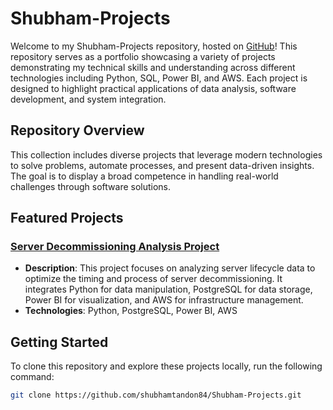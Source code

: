 # Shubham-Projects

Welcome to my Shubham-Projects repository, hosted on [GitHub](https://github.com/shubhamtandon84/Shubham-Projects)! This repository serves as a portfolio showcasing a variety of projects demonstrating my technical skills and 
understanding across different technologies including Python, SQL, Power BI, and AWS. Each project is designed to highlight practical applications of data analysis, software development, and system integration.

## Repository Overview

This collection includes diverse projects that leverage modern technologies to solve problems, automate processes, and present data-driven insights. The goal is to display a broad competence in handling real-world challenges through software solutions.

## Featured Projects

### [Server Decommissioning Analysis Project](./Server-Decommissioning)
- **Description**: This project focuses on analyzing server lifecycle data to optimize the timing and process of server decommissioning. It integrates Python for data manipulation, PostgreSQL for data storage, Power BI for visualization, and AWS for infrastructure management.
- **Technologies**: Python, PostgreSQL, Power BI, AWS


## Getting Started

To clone this repository and explore these projects locally, run the following command:
```bash
git clone https://github.com/shubhamtandon84/Shubham-Projects.git
